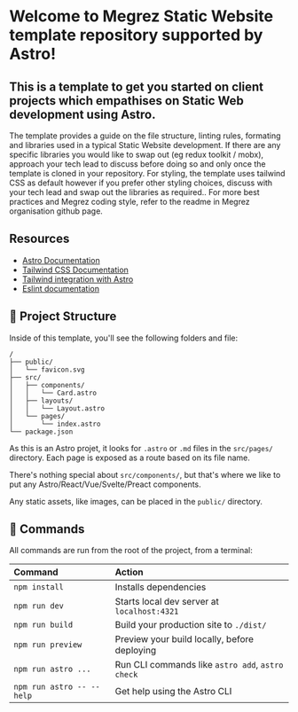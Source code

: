 # Welcome to Megrez Static Website template repository supported by Astro!

## This is a template to get you started on client projects which empathises on Static Web development using Astro.

The template provides a guide on the file structure, linting rules, formating and libraries used in a typical Static Website development. If there are any specific libraries you would like to swap out (eg redux toolkit / mobx), approach your tech lead to discuss before doing so and only once the template is cloned in your repository. For styling, the template uses tailwind CSS as default however if you prefer other styling choices, discuss with your tech lead and swap out the libraries as required.. For more best practices and Megrez coding style, refer to the readme in Megrez organisation github page.

## Resources

- [Astro Documentation](https://docs.astro.build/en/getting-started/)
- [Tailwind CSS Documentation](https://tailwindcss.com)
- [Tailwind integration with Astro](https://docs.astro.build/en/guides/integrations-guide/tailwind/)
- [Eslint documentation](https://eslint.org/docs/l)

## 🚀 Project Structure

Inside of this template, you'll see the following folders and file:

```text
/
├── public/
│   └── favicon.svg
├── src/
│   ├── components/
│   │   └── Card.astro
│   ├── layouts/
│   │   └── Layout.astro
│   └── pages/
│       └── index.astro
└── package.json
```

As this is an Astro projet, it looks for `.astro` or `.md` files in the `src/pages/` directory. Each page is exposed as a route based on its file name.

There's nothing special about `src/components/`, but that's where we like to put any Astro/React/Vue/Svelte/Preact components.

Any static assets, like images, can be placed in the `public/` directory.

## 🧞 Commands

All commands are run from the root of the project, from a terminal:

| Command                   | Action                                           |
| :------------------------ | :----------------------------------------------- |
| `npm install`             | Installs dependencies                            |
| `npm run dev`             | Starts local dev server at `localhost:4321`      |
| `npm run build`           | Build your production site to `./dist/`          |
| `npm run preview`         | Preview your build locally, before deploying     |
| `npm run astro ...`       | Run CLI commands like `astro add`, `astro check` |
| `npm run astro -- --help` | Get help using the Astro CLI                     |

